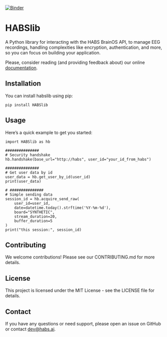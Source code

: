 [![Binder](https://mybinder.org/badge_logo.svg)](https://mybinder.org/v2/gh/Olocufier/HABSlib/HEAD)
# HABSlib

A Python library for interacting with the HABS BrainOS API, to manage EEG recordings, handling complexities like encryption, authentication, and more, so you can focus on building your application.

Please, consider reading (and providing feedback about) our online [documentation](https://olocufier.github.io/HABSlib/HABSlib/service.html).


## Installation

You can install habslib using pip:

```
pip install HABSlib
```

## Usage

Here’s a quick example to get you started:

```
import HABSlib as hb

###############
# Security handshake
hb.handshake(base_url="http://habs", user_id="your_id_from_habs")

###############
# Get user data by id
user_data = hb.get_user_by_id(user_id)
print(user_data)

# ###############
# Simple sending data
session_id = hb.acquire_send_raw(
    user_id=user_id, 
    date=datetime.today().strftime('%Y-%m-%d'), 
    board="SYNTHETIC",
    stream_duration=20, 
    buffer_duration=5
)
print("this session:", session_id)
```

## Contributing

We welcome contributions! Please see our CONTRIBUTING.md for more details.

## License

This project is licensed under the MIT License - see the LICENSE file for details.

## Contact

If you have any questions or need support, please open an issue on GitHub or contact dev@habs.ai.
